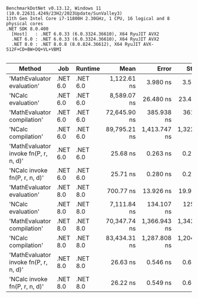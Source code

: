 ```

BenchmarkDotNet v0.13.12, Windows 11 (10.0.22631.4249/23H2/2023Update/SunValley3)
11th Gen Intel Core i7-11800H 2.30GHz, 1 CPU, 16 logical and 8 physical cores
.NET SDK 8.0.400
  [Host]   : .NET 6.0.33 (6.0.3324.36610), X64 RyuJIT AVX2
  .NET 6.0 : .NET 6.0.33 (6.0.3324.36610), X64 RyuJIT AVX2
  .NET 8.0 : .NET 8.0.8 (8.0.824.36612), X64 RyuJIT AVX-512F+CD+BW+DQ+VL+VBMI


```
| Method                                | Job      | Runtime  | Mean         | Error        | StdDev       | Gen0   | Gen1   | Allocated |
|-------------------------------------- |--------- |--------- |-------------:|-------------:|-------------:|-------:|-------:|----------:|
| &#39;MathEvaluator evaluation&#39;            | .NET 6.0 | .NET 6.0 |  1,122.61 ns |     3.980 ns |     3.528 ns | 0.1163 |      - |    1472 B |
| &#39;NCalc evaluation&#39;                    | .NET 6.0 | .NET 6.0 |  8,589.07 ns |    26.480 ns |    23.474 ns | 0.2899 |      - |    3736 B |
| &#39;MathEvaluator compilation&#39;           | .NET 6.0 | .NET 6.0 | 72,645.90 ns |   385.938 ns |   361.007 ns | 0.4883 | 0.2441 |    7580 B |
| &#39;NCalc compilation&#39;                   | .NET 6.0 | .NET 6.0 | 89,795.21 ns | 1,413.747 ns | 1,322.420 ns | 0.6104 | 0.2441 |    8542 B |
| &#39;MathEvaluator invoke fn(P, r, n, d)&#39; | .NET 6.0 | .NET 6.0 |     25.68 ns |     0.263 ns |     0.233 ns | 0.0032 |      - |      40 B |
| &#39;NCalc invoke fn(P, r, n, d)&#39;         | .NET 6.0 | .NET 6.0 |     25.71 ns |     0.280 ns |     0.262 ns | 0.0032 |      - |      40 B |
| &#39;MathEvaluator evaluation&#39;            | .NET 8.0 | .NET 8.0 |    700.77 ns |    13.926 ns |    19.973 ns | 0.1173 |      - |    1472 B |
| &#39;NCalc evaluation&#39;                    | .NET 8.0 | .NET 8.0 |  7,111.84 ns |   134.107 ns |   125.444 ns | 0.2899 |      - |    3688 B |
| &#39;MathEvaluator compilation&#39;           | .NET 8.0 | .NET 8.0 | 70,347.74 ns | 1,366.943 ns | 1,342.521 ns | 0.4883 | 0.3662 |    7580 B |
| &#39;NCalc compilation&#39;                   | .NET 8.0 | .NET 8.0 | 83,434.31 ns | 1,287.808 ns | 1,204.616 ns | 0.4883 | 0.2441 |    8490 B |
| &#39;MathEvaluator invoke fn(P, r, n, d)&#39; | .NET 8.0 | .NET 8.0 |     26.63 ns |     0.546 ns |     0.650 ns | 0.0032 |      - |      40 B |
| &#39;NCalc invoke fn(P, r, n, d)&#39;         | .NET 8.0 | .NET 8.0 |     26.22 ns |     0.549 ns |     0.610 ns | 0.0032 |      - |      40 B |
